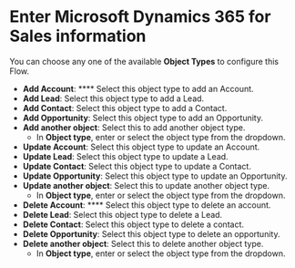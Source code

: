 # Enter Microsoft Dynamics 365 for Sales information

You can choose any one of the available **Object Types** to configure this Flow.

* **Add Account**: **** Select this object type to add an Account.
* **Add Lead**: Select this object type to add a Lead.
* **Add Contact**: Select this object type to add a Contact.
* **Add Opportunity**: Select this object type to add an Opportunity.
* **Add another object**: Select this to add another object type.
  * In **Object type**, enter or select the object type from the dropdown.&#x20;
* **Update Account**: Select this object type to update an Account.&#x20;
* **Update Lead**: Select this object type to update a Lead.
* **Update Contact**: Select this object type to update a Contact.
* **Update Opportunity**: Select this object type to update an Opportunity.
* **Update another object**: Select this to update another object type.
  * In **Object type**, enter or select the object type from the dropdown.&#x20;
* **Delete Account**: **** Select this object type to delete an account.&#x20;
* **Delete Lead**: Select this object type to delete a Lead.
* **Delete Contact**: Select this object type to delete a contact.
* **Delete Opportunity**: Select this object type to delete an opportunity.
* **Delete another object**: Select this to delete another object type.
  * In **Object type**, enter or select the object type from the dropdown.&#x20;
